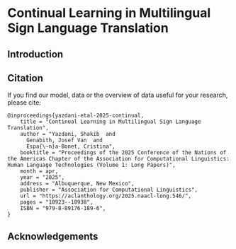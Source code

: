 # Continual Learning in Multilingual Sign Language Translation

## Introduction

## Citation

If you find our model, data or the overview of data useful for your research, please cite:

```
@inproceedings{yazdani-etal-2025-continual,
    title = "Continual Learning in Multilingual Sign Language Translation",
    author = "Yazdani, Shakib  and
      Genabith, Josef Van  and
      Espa{\~n}a-Bonet, Cristina",
    booktitle = "Proceedings of the 2025 Conference of the Nations of the Americas Chapter of the Association for Computational Linguistics: Human Language Technologies (Volume 1: Long Papers)",
    month = apr,
    year = "2025",
    address = "Albuquerque, New Mexico",
    publisher = "Association for Computational Linguistics",
    url = "https://aclanthology.org/2025.naacl-long.546/",
    pages = "10923--10938",
    ISBN = "979-8-89176-189-6",
}
```

## Acknowledgements